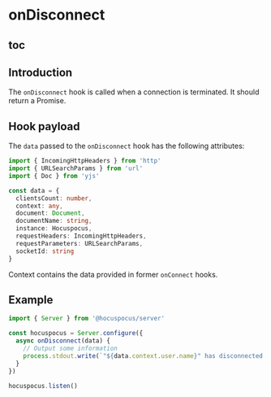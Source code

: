 # onDisconnect

## toc

## Introduction

The `onDisconnect` hook is called when a connection is terminated. It should return a Promise.

## Hook payload

The `data` passed to the `onDisconnect` hook has the following attributes:

```typescript
import { IncomingHttpHeaders } from 'http'
import { URLSearchParams } from 'url'
import { Doc } from 'yjs'

const data = {
  clientsCount: number,
  context: any,
  document: Document,
  documentName: string,
  instance: Hocuspocus,
  requestHeaders: IncomingHttpHeaders,
  requestParameters: URLSearchParams,
  socketId: string
}
```

Context contains the data provided in former `onConnect` hooks.

## Example

```typescript
import { Server } from '@hocuspocus/server'

const hocuspocus = Server.configure({
  async onDisconnect(data) {
    // Output some information
    process.stdout.write(`"${data.context.user.name}" has disconnected.`)
  }
})

hocuspocus.listen()
```
